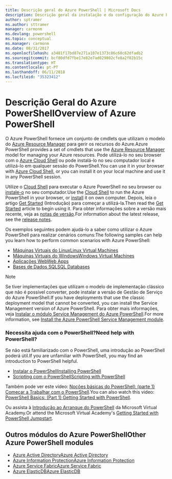 ```yaml
---
title: Descrição geral do Azure PowerShell | Microsoft Docs
description: Descrição geral da instalação e da configuração do Azure PowerShell.
author: sptramer
ms.author: sttramer
manager: carmonm
ms.devlang: powershell
ms.topic: conceptual
ms.manager: carmonm
ms.date: 08/31/2017
ms.openlocfilehash: a3481f17bd87e271a107e1373c86c60c62dfadb2
ms.sourcegitcommit: bcf80dfd7fbe17e82e7ad029802cfe8a2f02b15c
ms.translationtype: HT
ms.contentlocale: pt-PT
ms.lasthandoff: 06/11/2018
ms.locfileid: "35323412"
---
```

# <a name="overview-of-azure-powershell"></a><span data-ttu-id="4976f-103">Descrição Geral do Azure PowerShell</span><span class="sxs-lookup"><span data-stu-id="4976f-103">Overview of Azure PowerShell</span></span>

<span data-ttu-id="4976f-104">O Azure PowerShell fornece um conjunto de cmdlets que utilizam o modelo do [Azure Resource Manager](/azure/azure-resource-manager/resource-group-overview) para gerir os recursos do Azure.</span><span class="sxs-lookup"><span data-stu-id="4976f-104">Azure PowerShell provides a set of cmdlets that use the [Azure Resource Manager](/azure/azure-resource-manager/resource-group-overview) model for managing your Azure resources.</span></span> <span data-ttu-id="4976f-105">Pode utilizá-lo no seu browser com o [Azure Cloud Shell](/azure/cloud-shell/overview) ou pode instalá-lo no seu computador local e utilizá-lo em qualquer sessão do PowerShell.</span><span class="sxs-lookup"><span data-stu-id="4976f-105">You can use it in your browser with [Azure Cloud Shell](/azure/cloud-shell/overview), or you can install it on your local machine and use it in any PowerShell session.</span></span>

<span data-ttu-id="4976f-106">Utilize o [Cloud Shell](/azure/cloud-shell/overview) para executar o Azure PowerShell no seu browser ou [instale-o](install-azurerm-ps.md) no seu computador.</span><span class="sxs-lookup"><span data-stu-id="4976f-106">Use the [Cloud Shell](/azure/cloud-shell/overview) to run the Azure PowerShell in your browser, or [install](install-azurerm-ps.md) it on own computer.</span></span> <span data-ttu-id="4976f-107">Depois, leia o artigo [Get Started](get-started-azureps.md) (Introdução) para começar a utilizá-la.</span><span class="sxs-lookup"><span data-stu-id="4976f-107">Then read the [Get Started](get-started-azureps.md) article to begin using it.</span></span> <span data-ttu-id="4976f-108">Para obter informações sobre a versão mais recente, veja as [notas de versão](release-notes-azureps.md).</span><span class="sxs-lookup"><span data-stu-id="4976f-108">For information about the latest release, see the [release notes](release-notes-azureps.md).</span></span>

<span data-ttu-id="4976f-109">Os exemplos seguintes podem ajudá-lo a saber como utilizar o Azure PowerShell para realizar cenários comuns:</span><span class="sxs-lookup"><span data-stu-id="4976f-109">The following samples can help you learn how to perform common scenarios with Azure PowerShell:</span></span>

* [<span data-ttu-id="4976f-110">Máquinas Virtuais do Linux</span><span class="sxs-lookup"><span data-stu-id="4976f-110">Linux Virtual Machines</span></span>](/azure/virtual-machines/virtual-machines-linux-powershell-samples?toc=/powershell/azure/toc.json)
* [<span data-ttu-id="4976f-111">Máquinas Virtuais do Windows</span><span class="sxs-lookup"><span data-stu-id="4976f-111">Windows Virtual Machines</span></span>](/azure/virtual-machines/virtual-machines-windows-powershell-samples?toc=/powershell/azure/toc.json)
* [<span data-ttu-id="4976f-112">Aplicações Web</span><span class="sxs-lookup"><span data-stu-id="4976f-112">Web Apps</span></span>](/azure/app-service-web/app-service-powershell-samples?toc=/powershell/azure/toc.json)
* [<span data-ttu-id="4976f-113">Bases de Dados SQL</span><span class="sxs-lookup"><span data-stu-id="4976f-113">SQL Databases</span></span>](/azure/sql-database/sql-database-powershell-samples?toc=/powershell/azure/toc.json)

> [!NOTE]
> <span data-ttu-id="4976f-114">Se tiver implementações que utilizam o modelo de implementação clássico que não é possível converter, pode instalar a versão de Gestão de Serviço do Azure PowerShell.</span><span class="sxs-lookup"><span data-stu-id="4976f-114">If you have deployments that use the classic deployment model that cannot be converted, you can install the Service Management version of Azure PowerShell.</span></span> <span data-ttu-id="4976f-115">Para obter mais informações, veja [Instalar o módulo Service Management do Azure PowerShell](/powershell/azure/servicemanagement/install-azure-ps).</span><span class="sxs-lookup"><span data-stu-id="4976f-115">For more information, see [Install the Azure PowerShell Service Management module](/powershell/azure/servicemanagement/install-azure-ps).</span></span>

### <a name="need-help-with-powershell"></a><span data-ttu-id="4976f-116">Necessita ajuda com o PowerShell?</span><span class="sxs-lookup"><span data-stu-id="4976f-116">Need help with PowerShell?</span></span>

<span data-ttu-id="4976f-117">Se não está familiarizado com o PowerShell, uma introdução ao PowerShell poderá útil.</span><span class="sxs-lookup"><span data-stu-id="4976f-117">If you are unfamiliar with PowerShell, you may find an introduction to PowerShell helpful.</span></span>

* [<span data-ttu-id="4976f-118">Instalar o PowerShell</span><span class="sxs-lookup"><span data-stu-id="4976f-118">Installing PowerShell</span></span>](/powershell/scripting/installing-windows-powershell)
* [<span data-ttu-id="4976f-119">Scripting com o PowerShell</span><span class="sxs-lookup"><span data-stu-id="4976f-119">Scripting with PowerShell</span></span>](/powershell/scripting/scripting-with-windows-powershell)

<span data-ttu-id="4976f-120">Também pode ver este vídeo: [Noções básicas do PowerShell: (parte 1) Começar a Trabalhar com o PowerShell](https://channel9.msdn.com/Blogs/Taste-of-Premier/PowerShellBasicsPart1).</span><span class="sxs-lookup"><span data-stu-id="4976f-120">You can also watch this video: [PowerShell Basics: (Part 1) Getting Started with PowerShell](https://channel9.msdn.com/Blogs/Taste-of-Premier/PowerShellBasicsPart1).</span></span>

<span data-ttu-id="4976f-121">Ou assista à [Introdução ao Arranque do PowerShell](https://mva.microsoft.com/liveevents/powershell-jumpstart) da Microsoft Virtual Academy.</span><span class="sxs-lookup"><span data-stu-id="4976f-121">Or attend the Microsoft Virtual Academy's [Getting Started with PowerShell Jumpstart](https://mva.microsoft.com/liveevents/powershell-jumpstart).</span></span>

## <a name="other-azure-powershell-modules"></a><span data-ttu-id="4976f-122">Outros módulos do Azure PowerShell</span><span class="sxs-lookup"><span data-stu-id="4976f-122">Other Azure PowerShell modules</span></span>

* [<span data-ttu-id="4976f-123">Azure Active Directory</span><span class="sxs-lookup"><span data-stu-id="4976f-123">Azure Active Directory</span></span>](/powershell/azure/active-directory/)
* [<span data-ttu-id="4976f-124">Azure Information Protection</span><span class="sxs-lookup"><span data-stu-id="4976f-124">Azure Information Protection</span></span>](/powershell/azure/aip/)
* [<span data-ttu-id="4976f-125">Azure Service Fabric</span><span class="sxs-lookup"><span data-stu-id="4976f-125">Azure Service Fabric</span></span>](/powershell/azure/service-fabric/)
* [<span data-ttu-id="4976f-126">Azure ElasticDB</span><span class="sxs-lookup"><span data-stu-id="4976f-126">Azure ElasticDB</span></span>](/powershell/azure/elasticdbjobs/)
